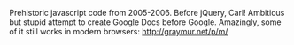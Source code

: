 Prehistoric javascript code from 2005-2006. Before jQuery, Carl! Ambitious but stupid attempt to create Google Docs before Google. Amazingly, some of it still works in modern browsers: http://graymur.net/p/m/
